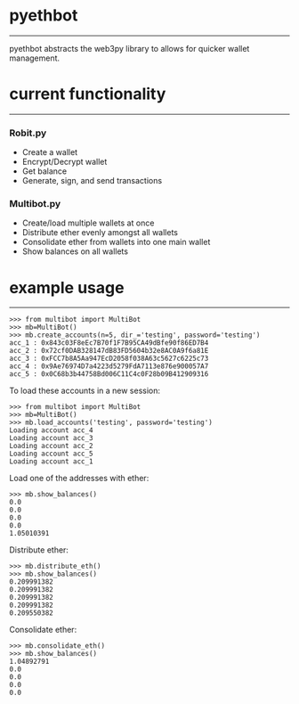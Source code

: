 # pyethbot
----

pyethbot abstracts the web3py library to allows for quicker wallet management.

# current functionality
----

### Robit.py
- Create a wallet
- Encrypt/Decrypt wallet
- Get balance
- Generate, sign, and send transactions

### Multibot.py
- Create/load multiple wallets at once
- Distribute ether evenly amongst all wallets
- Consolidate ether from wallets into one main wallet
- Show balances on all wallets

# example usage
----
    >>> from multibot import MultiBot
    >>> mb=MultiBot()
    >>> mb.create_accounts(n=5, dir_='testing', password='testing')
    acc_1 : 0x843c03F8eEc7B70f1F7B95CA49dBfe90f86ED7B4
    acc_2 : 0x72cf0DAB328147dB83FD5604b32e8AC0A9f6a81E
    acc_3 : 0xFCC7b8A5Aa947EcD2058f038A63c5627c6225c73
    acc_4 : 0x9Ae76974D7a4223d5279FdA7113e876e900057A7
    acc_5 : 0x0C68b3b44758Bd006C11C4c0F28b09B412909316

To load these accounts in a new session:

    >>> from multibot import MultiBot
    >>> mb=MultiBot()
    >>> mb.load_accounts('testing', password='testing')
    Loading account acc_4
    Loading account acc_3
    Loading account acc_2
    Loading account acc_5
    Loading account acc_1

Load one of the addresses with ether:

    >>> mb.show_balances()
    0.0
    0.0
    0.0
    0.0
    1.05010391

Distribute ether:

    >>> mb.distribute_eth()
    >>> mb.show_balances()
    0.209991382
    0.209991382
    0.209991382
    0.209991382
    0.209550382

Consolidate ether:

    >>> mb.consolidate_eth()
    >>> mb.show_balances()
    1.04892791
    0.0
    0.0
    0.0
    0.0
